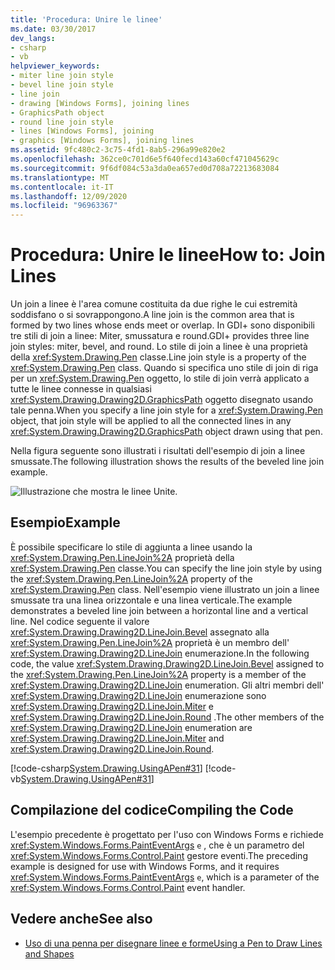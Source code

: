 ```yaml
---
title: 'Procedura: Unire le linee'
ms.date: 03/30/2017
dev_langs:
- csharp
- vb
helpviewer_keywords:
- miter line join style
- bevel line join style
- line join
- drawing [Windows Forms], joining lines
- GraphicsPath object
- round line join style
- lines [Windows Forms], joining
- graphics [Windows Forms], joining lines
ms.assetid: 9fc480c2-3c75-4fd1-8ab5-296a99e820e2
ms.openlocfilehash: 362ce0c701d6e5f640fecd143a60cf471045629c
ms.sourcegitcommit: 9f6df084c53a3da0ea657ed0d708a72213683084
ms.translationtype: MT
ms.contentlocale: it-IT
ms.lasthandoff: 12/09/2020
ms.locfileid: "96963367"
---
```

# <a name="how-to-join-lines"></a><span data-ttu-id="7a365-102">Procedura: Unire le linee</span><span class="sxs-lookup"><span data-stu-id="7a365-102">How to: Join Lines</span></span>
<span data-ttu-id="7a365-103">Un join a linee è l'area comune costituita da due righe le cui estremità soddisfano o si sovrappongono.</span><span class="sxs-lookup"><span data-stu-id="7a365-103">A line join is the common area that is formed by two lines whose ends meet or overlap.</span></span> <span data-ttu-id="7a365-104">In GDI+ sono disponibili tre stili di join a linee: Miter, smussatura e round.</span><span class="sxs-lookup"><span data-stu-id="7a365-104">GDI+ provides three line join styles: miter, bevel, and round.</span></span> <span data-ttu-id="7a365-105">Lo stile di join a linee è una proprietà della <xref:System.Drawing.Pen> classe.</span><span class="sxs-lookup"><span data-stu-id="7a365-105">Line join style is a property of the <xref:System.Drawing.Pen> class.</span></span> <span data-ttu-id="7a365-106">Quando si specifica uno stile di join di riga per un <xref:System.Drawing.Pen> oggetto, lo stile di join verrà applicato a tutte le linee connesse in qualsiasi <xref:System.Drawing.Drawing2D.GraphicsPath> oggetto disegnato usando tale penna.</span><span class="sxs-lookup"><span data-stu-id="7a365-106">When you specify a line join style for a <xref:System.Drawing.Pen> object, that join style will be applied to all the connected lines in any <xref:System.Drawing.Drawing2D.GraphicsPath> object drawn using that pen.</span></span>  
  
 <span data-ttu-id="7a365-107">Nella figura seguente sono illustrati i risultati dell'esempio di join a linee smussate.</span><span class="sxs-lookup"><span data-stu-id="7a365-107">The following illustration shows the results of the beveled line join example.</span></span>  
  
 ![Illustrazione che mostra le linee Unite.](./media/how-to-join-lines/joined-beveled-lines.gif)  
  
## <a name="example"></a><span data-ttu-id="7a365-109">Esempio</span><span class="sxs-lookup"><span data-stu-id="7a365-109">Example</span></span>  
 <span data-ttu-id="7a365-110">È possibile specificare lo stile di aggiunta a linee usando la <xref:System.Drawing.Pen.LineJoin%2A> proprietà della <xref:System.Drawing.Pen> classe.</span><span class="sxs-lookup"><span data-stu-id="7a365-110">You can specify the line join style by using the <xref:System.Drawing.Pen.LineJoin%2A> property of the <xref:System.Drawing.Pen> class.</span></span> <span data-ttu-id="7a365-111">Nell'esempio viene illustrato un join a linee smussate tra una linea orizzontale e una linea verticale.</span><span class="sxs-lookup"><span data-stu-id="7a365-111">The example demonstrates a beveled line join between a horizontal line and a vertical line.</span></span> <span data-ttu-id="7a365-112">Nel codice seguente il valore <xref:System.Drawing.Drawing2D.LineJoin.Bevel> assegnato alla <xref:System.Drawing.Pen.LineJoin%2A> proprietà è un membro dell' <xref:System.Drawing.Drawing2D.LineJoin> enumerazione.</span><span class="sxs-lookup"><span data-stu-id="7a365-112">In the following code, the value <xref:System.Drawing.Drawing2D.LineJoin.Bevel> assigned to the <xref:System.Drawing.Pen.LineJoin%2A> property is a member of the <xref:System.Drawing.Drawing2D.LineJoin> enumeration.</span></span> <span data-ttu-id="7a365-113">Gli altri membri dell' <xref:System.Drawing.Drawing2D.LineJoin> enumerazione sono <xref:System.Drawing.Drawing2D.LineJoin.Miter> e <xref:System.Drawing.Drawing2D.LineJoin.Round> .</span><span class="sxs-lookup"><span data-stu-id="7a365-113">The other members of the <xref:System.Drawing.Drawing2D.LineJoin> enumeration are <xref:System.Drawing.Drawing2D.LineJoin.Miter> and <xref:System.Drawing.Drawing2D.LineJoin.Round>.</span></span>  
  
 [!code-csharp[System.Drawing.UsingAPen#31](~/samples/snippets/csharp/VS_Snippets_Winforms/System.Drawing.UsingAPen/CS/Class1.cs#31)]
 [!code-vb[System.Drawing.UsingAPen#31](~/samples/snippets/visualbasic/VS_Snippets_Winforms/System.Drawing.UsingAPen/VB/Class1.vb#31)]  
  
## <a name="compiling-the-code"></a><span data-ttu-id="7a365-114">Compilazione del codice</span><span class="sxs-lookup"><span data-stu-id="7a365-114">Compiling the Code</span></span>  
 <span data-ttu-id="7a365-115">L'esempio precedente è progettato per l'uso con Windows Forms e richiede <xref:System.Windows.Forms.PaintEventArgs> `e` , che è un parametro del <xref:System.Windows.Forms.Control.Paint> gestore eventi.</span><span class="sxs-lookup"><span data-stu-id="7a365-115">The preceding example is designed for use with Windows Forms, and it requires <xref:System.Windows.Forms.PaintEventArgs> `e`, which is a parameter of the <xref:System.Windows.Forms.Control.Paint> event handler.</span></span>  
  
## <a name="see-also"></a><span data-ttu-id="7a365-116">Vedere anche</span><span class="sxs-lookup"><span data-stu-id="7a365-116">See also</span></span>

- [<span data-ttu-id="7a365-117">Uso di una penna per disegnare linee e forme</span><span class="sxs-lookup"><span data-stu-id="7a365-117">Using a Pen to Draw Lines and Shapes</span></span>](using-a-pen-to-draw-lines-and-shapes.md)
